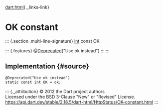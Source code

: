 [dart:html](../../dart-html/dart-html-library){._links-link}

OK constant
===========

::: {.section .multi-line-signature}
[int](../../dart-core/int-class) const OK

::: {.features}
@[Deprecated](../../dart-core/deprecated-class)(\"Use ok instead\")
:::
:::

Implementation {#source}
--------------

``` {.language-dart data-language="dart"}
@Deprecated("Use ok instead")
static const int OK = ok;
```

::: {._attribution}
© 2012 the Dart project authors\
Licensed under the BSD 3-Clause \"New\" or \"Revised\" License.\
<https://api.dart.dev/stable/2.18.5/dart-html/HttpStatus/OK-constant.html>
:::
